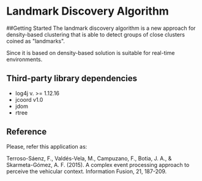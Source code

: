 # Landmark Discovery Algorithm

##Getting Started
The landmark discovery algorithm is a new approach for density-based clustering that is able to detect groups of close clusters  coined as "landmarks". 

Since it is based on density-based solution is suitable for real-time environments.

## Third-party library dependencies

* log4j v. >= 1.12.16
* jcoord v1.0
* jdom
* rtree

## Reference

Please, refer this application as:

Terroso-Sáenz, F., Valdés-Vela, M., Campuzano, F., Botia, J. A., & Skarmeta-Gómez, A. F. (2015). A complex event processing approach to perceive the vehicular context. Information Fusion, 21, 187-209.
